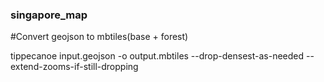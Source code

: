 ### singapore_map

#Convert geojson to mbtiles(base + forest)

tippecanoe input.geojson -o output.mbtiles --drop-densest-as-needed --extend-zooms-if-still-dropping 
